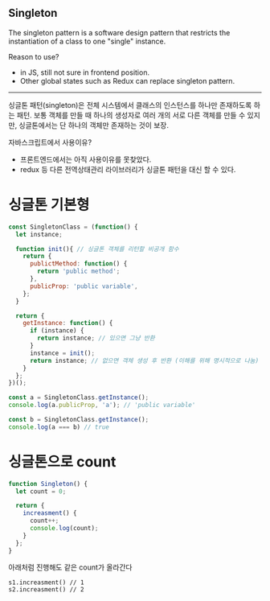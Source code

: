 ## Singleton

The singleton pattern is a software design pattern that restricts the instantiation of a class to one "single" instance. 

Reason to use?
 - in JS, still not sure in frontend position.
 - Other global states such as Redux can replace singleton pattern.

-------------------------------------------------------------------------------------------------------------------------------------------------
싱글톤 패턴(singleton)은 전체 시스템에서 클래스의 인스턴스를 하나만 존재하도록 하는 패턴.
보통 객체를 만들 때 하나의 생성자로 여러 개의 서로 다른 객체를 만들 수 있지만,
싱글톤에서는 단 하나의 객체만 존재하는 것이 보장.

자바스크립트에서 사용이유?
 - 프론트엔드에서는 아직 사용이유를 못찾았다.
 - redux 등 다른 전역상태관리 라이브러리가 싱글톤 패턴을 대신 할 수 있다.

# 싱글톤 기본형
```js
const SingletonClass = (function() {
  let instance;

  function init(){ // 싱글톤 객체를 리턴할 비공개 함수
    return {
      publictMethod: function() {
        return 'public method';
      },
      publicProp: 'public variable',
    };
  }

  return {
    getInstance: function() {
      if (instance) {
        return instance; // 있으면 그냥 반환
      }
      instance = init();
      return instance; // 없으면 객체 생성 후 반환 (이해를 위해 명시적으로 나눔)
    }
  };
})();

const a = SingletonClass.getInstance();
console.log(a.publicProp, 'a'); // 'public variable'

const b = SingletonClass.getInstance();
console.log(a === b) // true
```

# 싱글톤으로 count
```js
function Singleton() {
  let count = 0;

  return {
    increasment() {
      count++;
      console.log(count);
    }
  };
}
```

아래처럼 진행해도 같은 count가 올라간다
```
s1.increasment() // 1
s2.increasment() // 2
```
